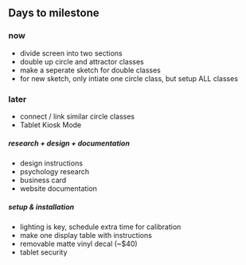 ## Days to milestone
### now 

- divide screen into two sections
- double up circle and attractor classes
- make a seperate sketch for double classes 
- for new sketch, only intiate one circle class, but setup ALL classes

### later

- connect / link similar circle classes
- Tablet Kiosk Mode

##### research + design + documentation

- design instructions
- psychology research
- business card
- website documentation

##### setup & installation

- lighting is key, schedule extra time for calibration
- make one display table with instructions
- removable matte vinyl decal (~$40)
- tablet security




